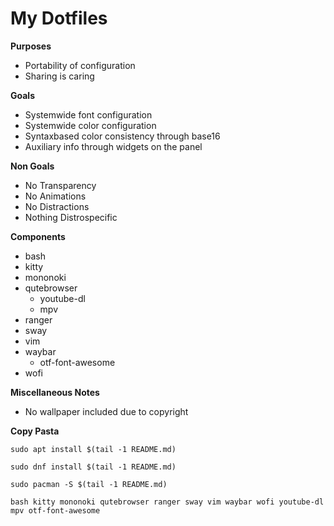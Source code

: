# My Dotfiles

**Purposes**
* Portability of configuration
* Sharing is caring

**Goals**
* Systemwide font configuration
* Systemwide color configuration
* Syntaxbased color consistency through base16
* Auxiliary info through widgets on the panel

**Non Goals**
* No Transparency
* No Animations
* No Distractions
* Nothing Distrospecific

**Components**
* bash
* kitty
* mononoki
* qutebrowser
    * youtube-dl
    * mpv
* ranger
* sway
* vim
* waybar
    * otf-font-awesome
* wofi

**Miscellaneous Notes**
* No wallpaper included due to copyright

**Copy Pasta**

    sudo apt install $(tail -1 README.md)

    sudo dnf install $(tail -1 README.md)

    sudo pacman -S $(tail -1 README.md)

    bash kitty mononoki qutebrowser ranger sway vim waybar wofi youtube-dl mpv otf-font-awesome
